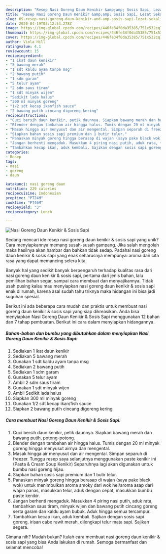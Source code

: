 ```yaml
---
description: "Resep Nasi Goreng Daun Kenikir &amp;amp; Sosis Sapi, Lezat Sekali"
title: "Resep Nasi Goreng Daun Kenikir &amp;amp; Sosis Sapi, Lezat Sekali"
slug: 69-resep-nasi-goreng-daun-kenikir-and-amp-sosis-sapi-lezat-sekali
date: 2020-04-19T03:12:54.278Z
image: https://img-global.cpcdn.com/recipes/446fe34f0da35385/751x532cq70/nasi-goreng-daun-kenikir-sosis-sapi-foto-resep-utama.jpg
thumbnail: https://img-global.cpcdn.com/recipes/446fe34f0da35385/751x532cq70/nasi-goreng-daun-kenikir-sosis-sapi-foto-resep-utama.jpg
cover: https://img-global.cpcdn.com/recipes/446fe34f0da35385/751x532cq70/nasi-goreng-daun-kenikir-sosis-sapi-foto-resep-utama.jpg
author: Viola Hill
ratingvalue: 4.1
reviewcount: 15
recipeingredient:
- "1 ikat daun kenikir"
- "5 bawang merah"
- "1 sdt kaldu ayam tanpa msg"
- "2 bawang putih"
- "1 sdm garam"
- "5 telur ayam"
- "2 sdm saus tiram"
- "1 sdt minyak wijen"
- "Sedikit lada halus"
- "300 ml minyak goreng"
- "1/2 sdt kecap ikanfish sauce"
- "2 bawang putih cincang digoreng kering"
recipeinstructions:
- "Cuci bersih daun kenikir, petik daunnya. Siapkan bawang merah dan bawang putih, potong-potong."
- "Blender dengan tambahan air hingga halus. Tumis dengan 20 ml minyak goreng hingga menyusut airnya dan mengental."
- "Masak hingga air menyusut dan air mengental. Simpan separuh di freezer. Tunggu resep saya selanjutnya menggunakan paste kenikir ini (Pasta &amp; Cream Soup Kenikir) Separuhnya lagi akan digunakan untuk bumbu nasi goreng hijau."
- "Siapkan bahan sosis sapi premium dan 1 butir telur."
- "Panaskan minyak goreng hingga berasap di wajan (saya pake black wok) untuk menimbulkan aroma smoky dari wok hei/aroma asap dari wajan panas, masukkan telur, aduk dengan cepat, masukkan bumbu paste kenikir."
- "Jangan berhenti mengaduk. Masukkan 4 piring nasi putih, aduk rata, tambahkan saus tiram, minyak wijen dan bawang putih cincang goreng serta garam dan kaldu ayam bubuk. Aduk hingga semua tercampur."
- "Tambahkan kecap ikan, aduk kembali. Sajikan dengan sosis sapi goreng, irisan cabe rawit merah, dilengkapi telur mata sapi. Sajikan segera."
categories:
- Resep
tags:
- nasi
- goreng
- daun

katakunci: nasi goreng daun 
nutrition: 229 calories
recipecuisine: Indonesian
preptime: "PT24M"
cooktime: "PT46M"
recipeyield: "3"
recipecategory: Lunch

---
```



![Nasi Goreng Daun Kenikir &amp; Sosis Sapi](https://img-global.cpcdn.com/recipes/446fe34f0da35385/751x532cq70/nasi-goreng-daun-kenikir-sosis-sapi-foto-resep-utama.jpg)

Sedang mencari ide resep nasi goreng daun kenikir &amp; sosis sapi yang unik? Cara menyiapkannya memang susah-susah gampang. Jika salah mengolah maka hasilnya akan hambar dan bahkan tidak sedap. Padahal nasi goreng daun kenikir &amp; sosis sapi yang enak seharusnya mempunyai aroma dan cita rasa yang dapat memancing selera kita.

Banyak hal yang sedikit banyak berpengaruh terhadap kualitas rasa dari nasi goreng daun kenikir &amp; sosis sapi, pertama dari jenis bahan, lalu pemilihan bahan segar, sampai cara membuat dan menyajikannya. Tidak usah pusing kalau mau menyiapkan nasi goreng daun kenikir &amp; sosis sapi enak di rumah, karena asal sudah tahu triknya maka hidangan ini bisa jadi suguhan spesial.




Berikut ini ada beberapa cara mudah dan praktis untuk membuat nasi goreng daun kenikir &amp; sosis sapi yang siap dikreasikan. Anda bisa menyiapkan Nasi Goreng Daun Kenikir &amp; Sosis Sapi menggunakan 12 bahan dan 7 tahap pembuatan. Berikut ini cara dalam menyiapkan hidangannya.

<!--inarticleads1-->

##### Bahan-bahan dan bumbu yang dibutuhkan dalam menyiapkan Nasi Goreng Daun Kenikir &amp; Sosis Sapi:

1. Sediakan 1 ikat daun kenikir
1. Sediakan 5 bawang merah
1. Gunakan 1 sdt kaldu ayam tanpa msg
1. Sediakan 2 bawang putih
1. Sediakan 1 sdm garam
1. Gunakan 5 telur ayam
1. Ambil 2 sdm saus tiram
1. Gunakan 1 sdt minyak wijen
1. Ambil Sedikit lada halus
1. Siapkan 300 ml minyak goreng
1. Gunakan 1/2 sdt kecap ikan/fish sauce
1. Siapkan 2 bawang putih cincang digoreng kering




<!--inarticleads2-->

##### Cara membuat Nasi Goreng Daun Kenikir &amp; Sosis Sapi:

1. Cuci bersih daun kenikir, petik daunnya. Siapkan bawang merah dan bawang putih, potong-potong.
1. Blender dengan tambahan air hingga halus. Tumis dengan 20 ml minyak goreng hingga menyusut airnya dan mengental.
1. Masak hingga air menyusut dan air mengental. Simpan separuh di freezer. Tunggu resep saya selanjutnya menggunakan paste kenikir ini (Pasta &amp; Cream Soup Kenikir) Separuhnya lagi akan digunakan untuk bumbu nasi goreng hijau.
1. Siapkan bahan sosis sapi premium dan 1 butir telur.
1. Panaskan minyak goreng hingga berasap di wajan (saya pake black wok) untuk menimbulkan aroma smoky dari wok hei/aroma asap dari wajan panas, masukkan telur, aduk dengan cepat, masukkan bumbu paste kenikir.
1. Jangan berhenti mengaduk. Masukkan 4 piring nasi putih, aduk rata, tambahkan saus tiram, minyak wijen dan bawang putih cincang goreng serta garam dan kaldu ayam bubuk. Aduk hingga semua tercampur.
1. Tambahkan kecap ikan, aduk kembali. Sajikan dengan sosis sapi goreng, irisan cabe rawit merah, dilengkapi telur mata sapi. Sajikan segera.




Gimana nih? Mudah bukan? Itulah cara membuat nasi goreng daun kenikir &amp; sosis sapi yang bisa Anda lakukan di rumah. Semoga bermanfaat dan selamat mencoba!
